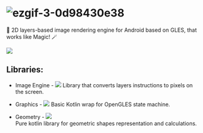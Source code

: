 
# ![ezgif-3-0d98430e38](https://user-images.githubusercontent.com/14913725/191113865-abe9b600-8d54-426a-b110-98313d5f8098.gif)  
  
🎨 2D layers-based image rendering engine for Android based on GLES, that works like Magic! 🪄  

[![][build img]][build]  

## Libraries:  
 - Image Engine - [![][image_engine_badge img]][image_engine_badge]
	Library that converts layers instructions to pixels on the screen.
	
 - Graphics -  [![][graphics_badge img]][graphics_badge]
	 Basic Kotlin wrap for OpenGLES state machine.
	 
 - Geometry - [![][geometry_badge img]][geometry_badge]  
	 Pure kotlin library for geometric shapes representation and calculations.
 
[build]:https://github.com/Colovaria-Graphics/Colovaria-Android/actions/workflows/android_build.yml  
[build img]:https://github.com/Colovaria-Graphics/Colovaria-Android/actions/workflows/android_build.yml/badge.svg?branch=main  
  
[image_engine_badge]:https://search.maven.org/artifact/io.github.colovaria-graphics/image_engine  
[image_engine_badge img]:https://img.shields.io/maven-central/v/io.github.colovaria-graphics/image_engine.svg?label=ImageEngine  
  
[graphics_badge]:https://search.maven.org/artifact/io.github.colovaria-graphics/graphics  
[graphics_badge img]:https://img.shields.io/maven-central/v/io.github.colovaria-graphics/graphics.svg?label=Graphics  
  
[geometry_badge]:https://search.maven.org/artifact/io.github.colovaria-graphics/geometry  
[geometry_badge img]:https://img.shields.io/maven-central/v/io.github.colovaria-graphics/geometry.svg?label=Geometry